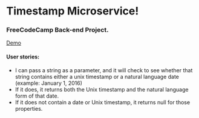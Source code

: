 # Timestamp Microservice!

### FreeCodeCamp Back-end Project.

[Demo](https://timestampbyminh.herokuapp.com/)

#### User stories:

* I can pass a string as a parameter, and it will check to see whether that string contains either a unix timestamp or a natural language date (example: January 1, 2016)
* If it does, it returns both the Unix timestamp and the natural language form of that date.
* If it does not contain a date or Unix timestamp, it returns null for those properties.
